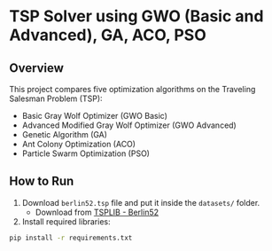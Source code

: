 # TSP Solver using GWO (Basic and Advanced), GA, ACO, PSO

## Overview
This project compares five optimization algorithms on the Traveling Salesman Problem (TSP):
- Basic Gray Wolf Optimizer (GWO Basic)
- Advanced Modified Gray Wolf Optimizer (GWO Advanced)
- Genetic Algorithm (GA)
- Ant Colony Optimization (ACO)
- Particle Swarm Optimization (PSO)

## How to Run
1. Download `berlin52.tsp` file and put it inside the `datasets/` folder.
   - Download from [TSPLIB - Berlin52](http://comopt.ifi.uni-heidelberg.de/software/TSPLIB95/tsp/berlin52.tsp)
2. Install required libraries:
```bash
pip install -r requirements.txt
